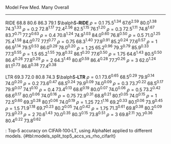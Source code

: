 Model                         Few            Med.            Many         Overall
-----------------  --------------  --------------  --------------  --------------
RIDE                       $68.8$          $80.6$          $86.3$          $79.1$
$\balph$**‑RIDE**
$\rho=0.1$          $75.5^{1.34}$   $67.6^{2.59}$   $80.0^{1.38}$   $74.3^{1.33}$
$\rho=0.2$          $72.8^{1.17}$   $72.4^{2.56}$   $82.5^{1.15}$   $76.1^{1.20}$
$\rho=0.3$          $72.5^{1.11}$   $74.8^{1.67}$   $83.7^{0.71}$   $77.2^{0.63}$
$\rho=0.4$          $70.8^{1.24}$   $74.9^{1.03}$   $84.0^{0.60}$   $76.8^{0.50}$
$\rho=0.5$          $71.0^{1.25}$   $75.4^{1.58}$   $84.0^{0.72}$   $77.1^{0.77}$
$\rho=0.75$         $68.3^{1.40}$   $77.9^{0.91}$   $85.2^{0.24}$   $77.6^{0.57}$
$\rho=1$            $66.9^{1.14}$   $79.5^{0.53}$   $86.0^{0.29}$   $78.0^{0.20}$
$\rho=1.25$         $65.2^{0.96}$   $79.3^{0.79}$   $85.9^{0.33}$   $77.3^{0.55}$
$\rho=1.5$          $65.2^{1.55}$   $79.8^{0.32}$   $86.1^{0.20}$   $77.6^{0.50}$
$\rho=1.75$         $64.6^{1.43}$   $80.5^{0.50}$   $86.4^{0.26}$   $77.8^{0.29}$
$\rho=2$            $64.3^{1.45}$   $80.6^{0.59}$   $86.4^{0.28}$   $77.7^{0.26}$
$\rho=3$            $62.0^{1.24}$   $81.1^{0.73}$   $86.8^{0.38}$   $77.4^{0.38}$
<!--  -->
LTR                        $69.3$          $72.0$          $80.8$          $74.3$
$\balph$**‑LTR**
$\rho=0.1$          $73.6^{0.65}$   $68.5^{0.29}$   $79.9^{0.14}$   $74.0^{0.20}$
$\rho=0.2$          $73.6^{0.47}$   $68.5^{0.24}$   $79.9^{0.09}$   $74.0^{0.09}$
$\rho=0.3$          $73.7^{0.22}$   $68.5^{0.17}$   $79.9^{0.07}$   $74.1^{0.10}$
$\rho=0.4$          $73.4^{0.13}$   $68.6^{0.19}$   $80.0^{0.07}$   $74.0^{0.06}$
$\rho=0.5$          $73.2^{0.42}$   $68.6^{0.17}$   $80.0^{0.06}$   $74.0^{0.16}$
$\rho=0.75$         $72.9^{0.31}$   $68.8^{0.21}$   $80.1^{0.05}$   $74.0^{0.15}$
$\rho=1$            $72.5^{0.60}$   $69.3^{0.28}$   $80.1^{0.06}$   $74.0^{0.19}$
$\rho=1.25$         $72.1^{1.16}$   $69.2^{0.33}$   $80.1^{0.06}$   $73.9^{0.45}$
$\rho=1.5$          $71.9^{1.18}$   $69.7^{0.23}$   $80.2^{0.05}$   $74.0^{0.42}$
$\rho=1.75$         $71.3^{0.61}$   $69.8^{0.38}$   $80.2^{0.09}$   $73.9^{0.23}$
$\rho=2$            $70.6^{1.43}$   $70.0^{0.35}$   $80.3^{0.15}$   $73.8^{0.51}$
$\rho=3$            $69.8^{2.11}$   $70.7^{0.36}$   $80.4^{0.22}$   $73.8^{0.62}$

: Top‑5 accuracy on CIFAR‑100‑LT, using AlphaNet applied to different models. {#tbl:models_split_top5_accs_vs_rho_cifarlt}
